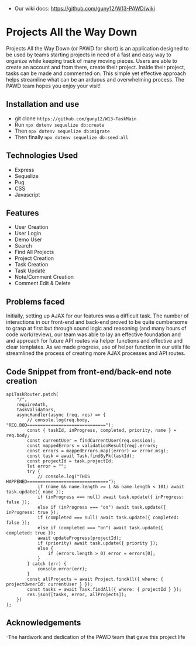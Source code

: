 - Our wiki docs: https://github.com/guny12/W13-PAWD/wiki

# Projects All the Way Down

Projects All the Way Down (or PAWD for short) is an application designed to be used by teams starting projects in need of a fast and easy way to organize while keeping track of many moving pieces. Users are able to create an account and from there, create their project. Inside their project, tasks can be made and commented on. This simple yet effective approach helps streamline what can be an arduous and overwhelming process. The PAWD team hopes you enjoy your visit!

## Installation and use

- git clone `https://github.com/guny12/W13-TaskMain`
- Run `npx dotenv sequelize db:create`
- Then `npx dotenv sequelize db:migrate`
- Then finally `npx dotenv sequelize db:seed:all`

## Technologies Used

- Express
- Sequelize
- Pug
- CSS
- Javascript

## Features

- User Creation
- User Login
- Demo User
- Search
- Find All Projects
- Project Creation
- Task Creation
- Task Update
- Note/Comment Creation
- Comment Edit & Delete

## Problems faced

Initially, setting up AJAX for our features was a difficult task. The number of interactions in our front-end and back-end proved to be quite cumbersome to grasp at first but through sound logic and reasoning (and many hours of code work/review), our team was able to lay an effective foundation and and approach for future API routes via helper functions and effective and clear templates. As we made progress, use of helper function in our utils file streamlined the process of creating more AJAX processes and API routes.


## Code Snippet from front-end/back-end note creation

```
apiTaskRouter.patch(
	"/",
	requireAuth,
	taskValidators,
	asyncHandler(async (req, res) => {
		// console.log(req.body, "REQ.BOD==============================");
		const { taskId, inProgress, completed, priority, name } = req.body;
		const currentUser = findCurrentUser(req.session);
		const mappedErrors = validationResult(req).errors;
		const errors = mappedErrors.map((error) => error.msg);
		const task = await Task.findByPk(taskId);
		const projectId = task.projectId;
		let error = "";
		try {
			// console.log("THIS HAPPENED===============================");
			if (name && name.length >= 1 && name.length < 101) await task.update({ name });
			if (inProgress === null) await task.update({ inProgress: false });
			else if (inProgress === "on") await task.update({ inProgress: true });
			if (completed === null) await task.update({ completed: false });
			else if (completed === "on") await task.update({ completed: true });
			await updateProgress(projectId);
			if (priority) await task.update({ priority });
			else {
				if (errors.length > 0) error = errors[0];
			}
		} catch (err) {
			console.error(err);
		}
		const allProjects = await Project.findAll({ where: { projectOwnerId: currentUser } });
		const tasks = await Task.findAll({ where: { projectId } });
		res.json([tasks, error, allProjects]);
	})
);
```

## Acknowledgements

-The hardwork and dedication of the PAWD team that gave this project life
